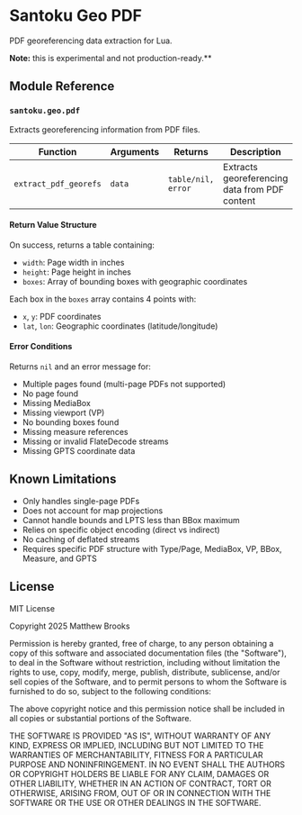 # Santoku Geo PDF

PDF georeferencing data extraction for Lua.

**Note:** this is experimental and not production-ready.**

## Module Reference

### `santoku.geo.pdf`

Extracts georeferencing information from PDF files.

| Function | Arguments | Returns | Description |
|----------|-----------|---------|-------------|
| `extract_pdf_georefs` | `data` | `table/nil, error` | Extracts georeferencing data from PDF content |

#### Return Value Structure

On success, returns a table containing:
- `width`: Page width in inches
- `height`: Page height in inches
- `boxes`: Array of bounding boxes with geographic coordinates

Each box in the `boxes` array contains 4 points with:
- `x`, `y`: PDF coordinates
- `lat`, `lon`: Geographic coordinates (latitude/longitude)

#### Error Conditions

Returns `nil` and an error message for:
- Multiple pages found (multi-page PDFs not supported)
- No page found
- Missing MediaBox
- Missing viewport (VP)
- No bounding boxes found
- Missing measure references
- Missing or invalid FlateDecode streams
- Missing GPTS coordinate data

## Known Limitations

- Only handles single-page PDFs
- Does not account for map projections
- Cannot handle bounds and LPTS less than BBox maximum
- Relies on specific object encoding (direct vs indirect)
- No caching of deflated streams
- Requires specific PDF structure with Type/Page, MediaBox, VP, BBox, Measure, and GPTS

## License

MIT License

Copyright 2025 Matthew Brooks

Permission is hereby granted, free of charge, to any person obtaining a copy of
this software and associated documentation files (the "Software"), to deal in
the Software without restriction, including without limitation the rights to
use, copy, modify, merge, publish, distribute, sublicense, and/or sell copies of
the Software, and to permit persons to whom the Software is furnished to do so,
subject to the following conditions:

The above copyright notice and this permission notice shall be included in all
copies or substantial portions of the Software.

THE SOFTWARE IS PROVIDED "AS IS", WITHOUT WARRANTY OF ANY KIND, EXPRESS OR
IMPLIED, INCLUDING BUT NOT LIMITED TO THE WARRANTIES OF MERCHANTABILITY, FITNESS
FOR A PARTICULAR PURPOSE AND NONINFRINGEMENT. IN NO EVENT SHALL THE AUTHORS OR
COPYRIGHT HOLDERS BE LIABLE FOR ANY CLAIM, DAMAGES OR OTHER LIABILITY, WHETHER
IN AN ACTION OF CONTRACT, TORT OR OTHERWISE, ARISING FROM, OUT OF OR IN
CONNECTION WITH THE SOFTWARE OR THE USE OR OTHER DEALINGS IN THE SOFTWARE.
